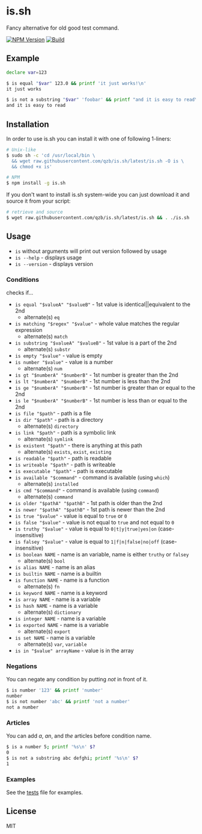 # is.sh

Fancy alternative for old good test command.

[![NPM Version][npm-image]][npm-url]
[![Build][travis-image]][travis-url]

## Example

```sh
declare var=123

$ is equal "$var" 123.0 && printf 'it just works!\n'
it just works

$ is not a substring "$var" 'foobar' && printf "and it is easy to read\n"
and it is easy to read
```

## Installation

In order to use is.sh you can install it with one of following 1-liners:

```sh
# Unix-like
$ sudo sh -c 'cd /usr/local/bin \
  && wget raw.githubusercontent.com/qzb/is.sh/latest/is.sh -O is \
  && chmod +x is'

# NPM
$ npm install -g is.sh
```

If you don't want to install is.sh system-wide you can just download it and
  source it from your script:

```sh
# retrieve and source
$ wget raw.githubusercontent.com/qzb/is.sh/latest/is.sh && . ./is.sh

```

## Usage

* `is` without arguments will print out version followed by usage
* `is --help` - displays usage
* `is --version` - displays version

### Conditions

checks if...

* `is equal "$valueA" "$valueB"` - 1st value is identical||equivalent to the 2nd
  * alternate(s) `eq`
* `is matching "$regex" "$value"` - whole value matches the regular expression
  * alternate(s) `match`
* `is substring "$valueA" "$valueB"` - 1st value is a part of the 2nd
  * alternate(s) `substr`
* `is empty "$value"` - value is empty
* `is number "$value"` - value is a number
  * alternate(s) `num`
* `is gt "$numberA" "$numberB"` - 1st number is greater than the 2nd
* `is lt "$numberA" "$numberB"` - 1st number is less than the 2nd
* `is ge "$numberA" "$numberB"` - 1st number is greater than or equal to the 2nd
* `is le "$numberA" "$numberB"` - 1st number is less than or equal to the 2nd
* `is file "$path"` - path is a file
* `is dir "$path"` - path is a directory
  * alternate(s) `directory`
* `is link "$path"` - path is a symbolic link
  * alternate(s) `symlink`
* `is existent "$path"` - there is anything at this path
  * alternate(s) `exists`, `exist`, `existing`
* `is readable "$path"` - path is readable
* `is writeable "$path"` - path is writeable
* `is executable "$path"` - path is executable
* `is available "$command"` - command is available (using `which`)
  * alternate(s) `installed`
* `is cmd "$command"` - command is available (using `command`)
  * alternate(s) `command`
* `is older "$pathA" "$pathB"` - 1st path is older than the 2nd
* `is newer "$pathA" "$pathB"` - 1st path is newer than the 2nd
* `is true "$value"` - value is equal to `true` or `0`
* `is false "$value"` - value is not equal to `true` and not equal to `0`
* `is truthy "$value"` - value is equal to `0|t|y|true|yes|on` (case-insensitive)
* `is falsey "$value"` - value is equal to `1|f|n|false|no|off` (case-insensitive)
* `is boolean NAME` - name is an variable, name is either `truthy` or `falsey`
  * alternate(s) `bool`
* `is alias NAME` - name is an alias
* `is builtin NAME` - name is a builtin
* `is function NAME` - name is a function
  * alternate(s) `fn`
* `is keyword NAME` - name is a keyword
* `is array NAME` - name is a variable
* `is hash NAME` - name is a variable
  * alternate(s) `dictionary`
* `is integer NAME` - name is a variable
* `is exported NAME` - name is a variable
  * alternate(s) `export`
* `is set NAME` - name is a variable
  * alternate(s) `var`, `variable`
* `is in "$value" arrayName` - value is in the array

### Negations

You can negate any condition by putting *not* in front of it.

```sh
$ is number '123' && printf 'number'
number
$ is not number 'abc' && printf 'not a number'
not a number
```

### Articles

You can add *a*, *an*, and *the* articles before condition name.

```sh
$ is a number 5; printf '%s\n' $?
0
$ is not a substring abc defghi; printf '%s\n' $?
1
```

### Examples

See the [tests](./tests/tests.sh) file for examples.

## License

MIT

[npm-image]: https://img.shields.io/npm/v/is.sh.svg
[npm-url]: https://npmjs.org/package/is.sh
[travis-image]: https://img.shields.io/travis/qzb/is.sh/master.svg
[travis-url]: https://travis-ci.org/qzb/is.sh

